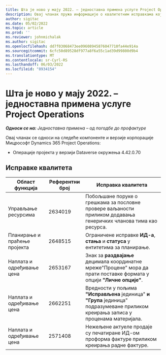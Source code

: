 ```yaml
---
title: Шта је ново у мају 2022. – једноставна примена услуге Project Operations
description: Овај чланак пружа информације о квалитетним исправкама које су доступне у издању Мицрософт Dynamics 365 Project Operations лите примене у мају 2022.
author: sigitac
ms.date: 05/02/2022
ms.topic: article
ms.prod: ''
ms.reviewer: johnmichalak
ms.author: sigitac
ms.openlocfilehash: dd7f03068473ee09608945876047710fa44e914a
ms.sourcegitcommit: 6cfc50d89528df977a8f6a55c1ad39d99800d9b4
ms.translationtype: MT
ms.contentlocale: sr-Cyrl-RS
ms.lasthandoff: 06/03/2022
ms.locfileid: "8934154"
---
```

# <a name="whats-new-may-2022---project-operations-lite-deployment"></a>Шта је ново у мају 2022. – једноставна примена услуге Project Operations

_**Односи се на:** Једноставна примена – од погодбе до профактуре_

Овај чланак се односи на следеће компоненте и верзије корпорације Мицрософт Dynamics 365 Project Operations:

- Операције пројекта у верзији Dataverse окружења 4.42.0.70

## <a name="quality-updates"></a>Исправке квалитета

| Област функција | Референтни број | Исправка квалитета |
| --- | --- | --- |
| Управљање ресурсима | 2634019 | Побољшане поруке о грешкама за пословне провере ваљаности приликом додавања генеричких чланова тима као ресурса. |
| Планирање и праћење пројекта | 2648515 | Ограничене исправке **ИД-а**, **стања** и **статуса** у ентитетима за планирање. |
| Наплата и одређивање цена | 2653167 | Знак за **раздвајање** децимала координатне мреже"Процене" мора да прати поставке формата у опцији **"Личне опције"**. |
| Наплата и одређивање цена| 2662251 | Вредности у пољима **"Исправљена** јединица" **и "Група** јединица" подразумеване приликом креирања записа у проценама материјала. |
| Наплата и одређивање цена| 2571408 | Нежељене актуеле продаје су печатиране ИД-ом проформа фактуре приликом креирања радне фактуре. |
